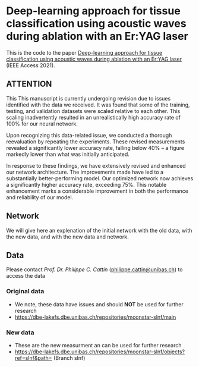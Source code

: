 # Deep-learning approach for tissue classification using acoustic waves during ablation with an Er:YAG laser
This is the code to the paper [Deep-learning approach for tissue classification using acoustic waves during ablation with an Er:YAG laser](https://doi.org/10.1109/ACCESS.2021.3113055) (IEEE Access 2021).

## ATTENTION
This This manuscript is currently undergoing revision due to issues identified with the data we received.
It was found that some of the training, testing, and validation datasets were scaled relative to each other. 
This scaling inadvertently resulted in an unrealistically high accuracy rate of 100% for our neural network.

Upon recognizing this data-related issue, we conducted a thorough reevaluation by repeating the experiments. 
These revised measurements revealed a significantly lower accuracy rate, falling below 40% – a figure markedly lower than what was initially anticipated.

In response to these findings, we have extensively revised and enhanced our network architecture. 
The improvements made have led to a substantially better-performing model. 
Our optimized network now achieves a significantly higher accuracy rate, exceeding 75%. 
This notable enhancement marks a considerable improvement in both the performance and reliability of our model.


## Network
We will give here an explenation of the initial network with the old data, with the new data, and with the new data and network. 






## Data
Please contact *Prof. Dr. Philippe C. Cattin* (philippe.cattin@unibas.ch) to access the data
 
### Original data
* We note, these data have issues and should **NOT** be used for further research 
* https://dbe-lakefs.dbe.unibas.ch/repositories/moonstar-slnf/main

### New data
* These are the new measurment an can be used for further research
* https://dbe-lakefs.dbe.unibas.ch/repositories/moonstar-slnf/objects?ref=slnf&path= (Branch slnf)

